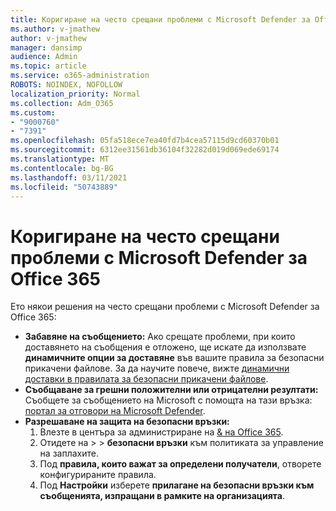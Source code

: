 ```yaml
---
title: Коригиране на често срещани проблеми с Microsoft Defender за Office 365
ms.author: v-jmathew
author: v-jmathew
manager: dansimp
audience: Admin
ms.topic: article
ms.service: o365-administration
ROBOTS: NOINDEX, NOFOLLOW
localization_priority: Normal
ms.collection: Adm_O365
ms.custom:
- "9000760"
- "7391"
ms.openlocfilehash: 05fa518ece7ea40fd7b4cea57115d9cd60370b01
ms.sourcegitcommit: 6312ee31561db36104f32282d019d069ede69174
ms.translationtype: MT
ms.contentlocale: bg-BG
ms.lasthandoff: 03/11/2021
ms.locfileid: "50743889"
---
```

# <a name="fix-common-problems-with-microsoft-defender-for-office-365"></a>Коригиране на често срещани проблеми с Microsoft Defender за Office 365

Ето някои решения на често срещани проблеми с Microsoft Defender за Office 365:

- **Забавяне на съобщението:** Ако срещате проблеми, при които доставянето на съобщения е отложено, ще искате да използвате **динамичните опции за доставяне** във вашите правила за безопасни прикачени файлове. За да научите повече, вижте [динамични доставки в правилата за безопасни прикачени файлове](https://go.microsoft.com/fwlink/?linkid=2094106).
- **Съобщаване за грешни положителни или отрицателни резултати:** Съобщете за съобщението на Microsoft с помощта на тази връзка: [портал за отговори на Microsoft Defender](https://go.microsoft.com/fwlink/?linkid=2092835).
- **Разрешаване на защита на безопасни връзки:**
    1. Влезте в центъра за администриране на [& на Office 365](https://go.microsoft.com/fwlink/p/?linkid=2077143).
    2. Отидете на   >    >  **безопасни връзки** към политиката за управление на заплахите.
    3. Под **правила, които важат за определени получатели**, отворете конфигурираните правила.
    4. Под **Настройки** изберете **прилагане на безопасни връзки към съобщенията, изпращани в рамките на организацията**.
